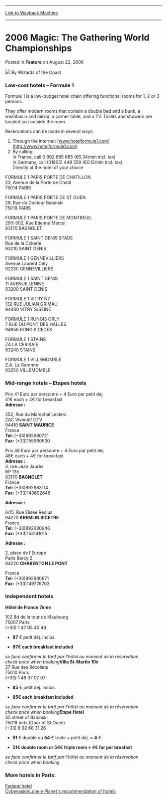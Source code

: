 
---
[Link to Wayback Machine](https://web.archive.org/web/20211015194553/https://magic.wizards.com/en/articles/archive/feature/2006-magic-gathering-world-championships-2006-08-22)

[_metadata_:wayback_url]:- "https://magic.wizards.com/en/articles/archive/feature/2006-magic-gathering-world-championships-2006-08-22"
[_metadata_:wayback_raw_url]:- "https://web.archive.org/web/20211015194553id_/https://magic.wizards.com/en/articles/archive/feature/2006-magic-gathering-world-championships-2006-08-22"
[_metadata_:wayback_capture_timestamp]:- "2021-10-15 19:45:53+00:00"
[_metadata_:description]:- "Low-cost hotels – Formule 1 Formule 1 is a low-budget hotel chain offering functional rooms for 1, 2 or 3 persons.They offer modern rooms that contain a double bed and a bunk, a washbasin and mirror, a corner table, and a TV. Toilets and showers are located just outside the room.Reservations can be made in several ways: 1) Through the internet: www.hotelformule1.com 2) By"
[_metadata_:generator]:- "Drupal 7 (http://drupal.org)"
---


2006 Magic: The Gathering World Championships
=============================================



 Posted in **Feature**
 on August 22, 2006 






![](https://media.magic.wizards.com/styles/auth_small/public/images/person/wizards_author.jpg)
By Wizards of the Coast














### Low-cost hotels – Formule 1


Formule 1 is a low-budget hotel chain offering functional rooms for 1, 2 or 3 persons.

They offer modern rooms that contain a double bed and a bunk, a washbasin and mirror, a corner table, and a TV. Toilets and showers are located just outside the room.

Reservations can be made in several ways:  
 1) Through the internet: [www.hotelformule1.com](http://www.hotelformule1.com)  
 2) By calling:  
 In France, call 0 892 685 685 (€0.34/min incl. tax)  
 In Germany, call (01805) 449 559 (€0.12/min incl. tax)  
 Directly at the hotel of your choice

FORMULE 1 PARIS PORTE DE CHATILLON   
23, Avenue de la Porte de Chatil  
 75014 PARIS 

FORMULE 1 PARIS PORTE DE ST OUEN   
29, Rue du Docteur Babinski  
 75018 PARIS

FORMULE 1 PARIS PORTE DE MONTREUIL   
 290-302, Rue Etienne Marcel  
 93170 BAGNOLET

FORMULE 1 SAINT DENIS STADE   
Rue de la Cokerie  
 93210 SAINT DENIS

FORMULE 1 GENNEVILLIERS  
 Avenue Laurent Cély  
 92230 GENNEVILLIERS 

FORMULE 1 SAINT DENIS  
 11 AVENUE LENINE  
 93200 SAINT DENIS 

FORMULE 1 VITRY N7  
 132 RUE JULIAN GRIMAU  
 94400 VITRY S/SEINE 

FORMULE 1 RUNGIS ORLY  
 7 RUE DU PONT DES HALLES  
 94656 RUNGIS CEDEX 

FORMULE 1 STAINS  
 ZA LA CERISAIE  
 93240 STAINS 

FORMULE 1 VILLEMOMBLE  
 Z.A. La Garenne  
 93250 VILLEMOMBLE




### Mid-range hotels – Etapes hotels


Prix 41 Euro par personne + 4 Euro par petit dej  
 41€ each + 4€ for breakfast  
**Adresse :**
  
 252, Rue du Marechal Leclerc  
 ZAC Vivendi/ OTV  
 94410 **SAINT MAURICE**  
 France  
**Tel:** (+33)892680721  
**Fax:** (+33)155960530

Prix 48 Euro par personne + 4 Euro par petit dej  
 48€ each + 4€ for breakfast  
**Adresse :**  
 3, rue Jean Jaurès  
 BP 135  
 93170 **BAGNOLET**  
 France  
**Tel:** (+33)892683114  
**Fax:** (+33)143602646

**Adresse :**
  
 6/15, Rue Elisée Reclus  
 94270 **KREMLIN BICETRE**  
 France  
**Tel:** (+33)892680946  
**Fax:** (+33)153141015

**Adresse :**
  
 2, place de l'Europe  
 Paris Bercy 2  
 94220 **CHARENTON LE PONT**
  
 France  
**Tel:** (+33)892680671  
**Fax:** (+33)149776703 




### Independent hotels


**Hôtel de France 7ème**
  
 102 Bd de la tour de Maubourg  
 75007 Paris   
 (+33) 1 47 05 40 49  


- **87** € petit déj. inclus.

  
- **87€ each breakfast included**

  
*se faire confirmer le tarif par l'hôtel au moment de la réservation*  
*check price when booking***Villa St-Martin 10è**  
 27 Rue des Récollets  
 75010 Paris   
 (+33) 1 46 07 07 07   


- **85** € petit déj. inclus.

  
- **85€ each breakfast included**

  
*se faire confirmer le tarif par l'hôtel au moment de la réservation*  
*check price when booking***Etape Hotel**  
 45 street of Babinski   
 75018 bets (Door of St Ouen)  
 (+33) 8 92 68 31 26   


- **51** € double ou **54** € triple + petit déj. = **4** €.

  
- **51€ double room or 54€ triple room + 4€ for per breafast**

  
*se faire confirmer le tarif par l'hôtel au moment de la réservation*  
*check price when booking*


### More hotels in Paris:


[Federal hotel](http://fr.federal-hotel.com/hotels_paris_42074_arrond_01.htm)  
[Cybevasion](http://www.cybevasion.fr/hotels/france/paris.html)[Lonely Planet's recommendation of hotels](http://www.lonelyplanet.com/worldguide/destinations/europe/france/paris/sleep)







